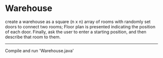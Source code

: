 # Warehouse
create a warehouse as a square (n x n) array of rooms with randomly set doors to connect two rooms;
Floor plan is presented indicating the position of each door. 
Finally, ask the user to enter a starting position, and then describe that room to them.
___
Compile and run 'Warehouse.java'
